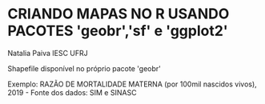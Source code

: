 # CRIANDO MAPAS NO R USANDO PACOTES 'geobr','sf' e 'ggplot2'

Natalia Paiva IESC UFRJ

Shapefile disponível no próprio pacote 'geobr'

Exemplo:  RAZÃO DE MORTALIDADE MATERNA (por 100mil nascidos vivos), 2019 - Fonte dos dados: SIM e SINASC
